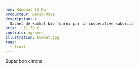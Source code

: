 ```yaml
---
nom: Kumquat (2 Kg) 
producteur: David-Moya
description: >
  Sachet de kumkat bio fourni par la coopérative saborita
prix:   11,70 €
contrats: agrumes
illustration: kumkat.jpg
tags: 
  - fruit
---
```


Super bon citrons